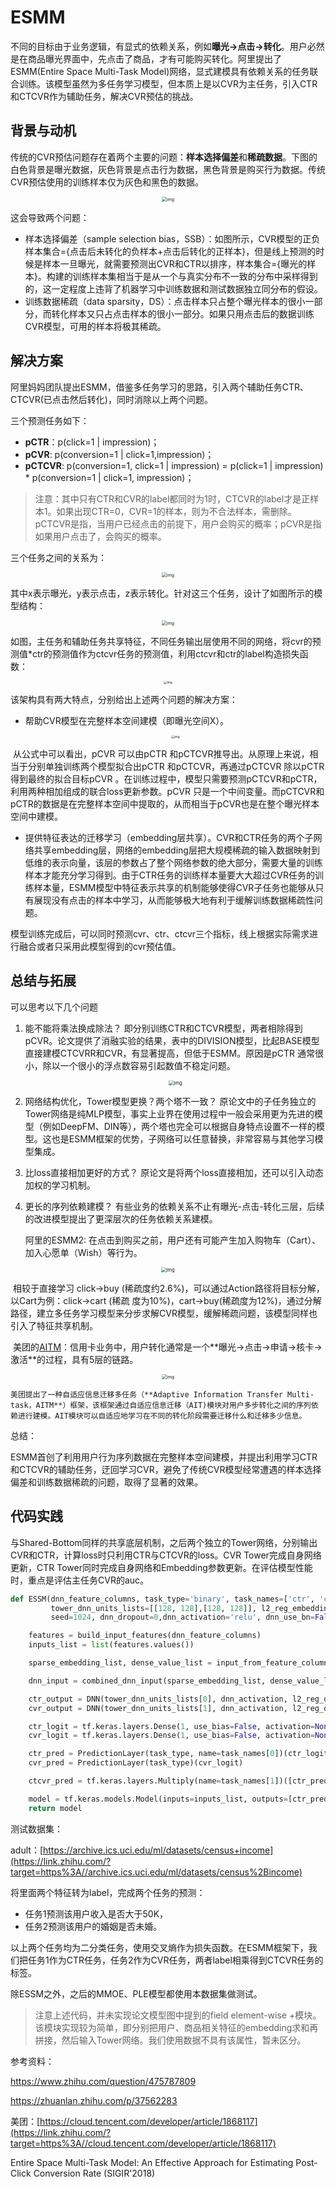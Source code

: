# ESMM

不同的目标由于业务逻辑，有显式的依赖关系，例如**曝光→点击→转化**。用户必然是在商品曝光界面中，先点击了商品，才有可能购买转化。阿里提出了ESMM(Entire Space Multi-Task Model)网络，显式建模具有依赖关系的任务联合训练。该模型虽然为多任务学习模型，但本质上是以CVR为主任务，引入CTR和CTCVR作为辅助任务，解决CVR预估的挑战。

## 背景与动机

传统的CVR预估问题存在着两个主要的问题：**样本选择偏差**和**稀疏数据**。下图的白色背景是曝光数据，灰色背景是点击行为数据，黑色背景是购买行为数据。传统CVR预估使用的训练样本仅为灰色和黑色的数据。
<div align=center>
<img src="../../../imgs/ch02/ch2.2/ch2.2.5/ESMM/v2-2f0df0f6933dd8405c478fcce91f7b6f_1440w.png" alt="img" style="zoom:50%;" />
</div>  

这会导致两个问题：
- 样本选择偏差（sample selection bias，SSB）：如图所示，CVR模型的正负样本集合={点击后未转化的负样本+点击后转化的正样本}，但是线上预测的时候是样本一旦曝光，就需要预测出CVR和CTR以排序，样本集合={曝光的样本}。构建的训练样本集相当于是从一个与真实分布不一致的分布中采样得到的，这一定程度上违背了机器学习中训练数据和测试数据独立同分布的假设。
- 训练数据稀疏（data sparsity，DS）：点击样本只占整个曝光样本的很小一部分，而转化样本又只占点击样本的很小一部分。如果只用点击后的数据训练CVR模型，可用的样本将极其稀疏。

## 解决方案

阿里妈妈团队提出ESMM，借鉴多任务学习的思路，引入两个辅助任务CTR、CTCVR(已点击然后转化)，同时消除以上两个问题。

三个预测任务如下：

- **pCTR**：p(click=1 | impression)；
- **pCVR**: p(conversion=1 | click=1,impression)；
- **pCTCVR**: p(conversion=1, click=1 | impression) = p(click=1 | impression) * p(conversion=1 | click=1, impression)；

> 注意：其中只有CTR和CVR的label都同时为1时，CTCVR的label才是正样本1。如果出现CTR=0，CVR=1的样本，则为不合法样本，需删除。
> pCTCVR是指，当用户已经点击的前提下，用户会购买的概率；pCVR是指如果用户点击了，会购买的概率。

三个任务之间的关系为：

<div align=center>
  <img src="../../../imgs/ch02/ch2.2/ch2.2.5/ESMM/v2-7bbeb8767db5d6a157852c8cd4221548_1440w.png" alt="img" style="zoom: 50%;" />
</div>

其中x表示曝光，y表示点击，z表示转化。针对这三个任务，设计了如图所示的模型结构：

<div align=center>
  <img src="../../../imgs/ch02/ch2.2/ch2.2.5/ESMM/v2-6d8189bfe378dc4bf6f0db2ba0255eac_1440w.png" alt="img" style="zoom:50%;" />
</div>


如图，主任务和辅助任务共享特征，不同任务输出层使用不同的网络，将cvr的预测值*ctr的预测值作为ctcvr任务的预测值，利用ctcvr和ctr的label构造损失函数：

<div align=center>
<img src="../../../imgs/ch02/ch2.2/ch2.2.5/ESMM/v2-0098ab4556a8c67a1c12322ea3f89606_1440w.png" alt="img" style="zoom: 33%;" />
</div>



该架构具有两大特点，分别给出上述两个问题的解决方案：

- 帮助CVR模型在完整样本空间建模（即曝光空间X）。

  <div align=center>
  <img src="../../../imgs/ch02/ch2.2/ch2.2.5/ESMM/v2-0b0c6dc7d4c38fa422a2876b7c4cc638_1440w.png" alt="img" style="zoom:33%;" />
  </div>



​	从公式中可以看出，pCVR 可以由pCTR 和pCTCVR推导出。从原理上来说，相当于分别单独训练两个模型拟合出pCTR 和pCTCVR，再通过pCTCVR 除以pCTR 得到最终的拟合目标pCVR 。在训练过程中，模型只需要预测pCTCVR和pCTR，利用两种相加组成的联合loss更新参数。pCVR 只是一个中间变量。而pCTCVR和pCTR的数据是在完整样本空间中提取的，从而相当于pCVR也是在整个曝光样本空间中建模。

- 提供特征表达的迁移学习（embedding层共享）。CVR和CTR任务的两个子网络共享embedding层，网络的embedding层把大规模稀疏的输入数据映射到低维的表示向量，该层的参数占了整个网络参数的绝大部分，需要大量的训练样本才能充分学习得到。由于CTR任务的训练样本量要大大超过CVR任务的训练样本量，ESMM模型中特征表示共享的机制能够使得CVR子任务也能够从只有展现没有点击的样本中学习，从而能够极大地有利于缓解训练数据稀疏性问题。

模型训练完成后，可以同时预测cvr、ctr、ctcvr三个指标，线上根据实际需求进行融合或者只采用此模型得到的cvr预估值。

## 总结与拓展

可以思考以下几个问题

1. 能不能将乘法换成除法？
   即分别训练CTR和CTCVR模型，两者相除得到pCVR。论文提供了消融实验的结果，表中的DIVISION模型，比起BASE模型直接建模CTCVRR和CVR，有显著提高，但低于ESMM。原因是pCTR 通常很小，除以一个很小的浮点数容易引起数值不稳定问题。
   
   <div align=center>
   <img src="../../../imgs/ch02/ch2.2/ch2.2.5/ESMM/v2-c0b2c860bd63a680d27c911c2e1ba8a2_1440w.png" alt="img" style="zoom:53%;" />
   </div>

2. 网络结构优化，Tower模型更换？两个塔不一致？
   原论文中的子任务独立的Tower网络是纯MLP模型，事实上业界在使用过程中一般会采用更为先进的模型（例如DeepFM、DIN等），两个塔也完全可以根据自身特点设置不一样的模型。这也是ESMM框架的优势，子网络可以任意替换，非常容易与其他学习模型集成。

3. 比loss直接相加更好的方式？
   原论文是将两个loss直接相加，还可以引入动态加权的学习机制。

4. 更长的序列依赖建模？
   有些业务的依赖关系不止有曝光-点击-转化三层，后续的改进模型提出了更深层次的任务依赖关系建模。

   阿里的ESMM2: 在点击到购买之前，用户还有可能产生加入购物车（Cart）、加入心愿单（Wish）等行为。

<div align=center>
<img src="../../../imgs/ch02/ch2.2/ch2.2.5/ESMM/v2-4f9f5508412086315f85d1b7fda733e9_1440w.png" alt="img" style="zoom:53%;" />
</div>

​			相较于直接学习 click->buy (稀疏度约2.6%)，可以通过Action路径将目标分解，以Cart为例：click->cart (稀疏	度为10%)，cart->buy(稀疏度为12%)，通过分解路径，建立多任务学习模型来分步求解CVR模型，缓解稀疏问题，该模型同样也引入了特征共享机制。

​	美团的[AITM](https://zhuanlan.zhihu.com/p/508876139/[https://cloud.tencent.com/developer/article/1868117](https://cloud.tencent.com/developer/article/1868117))：信用卡业务中，用户转化通常是一个**曝光->点击->申请->核卡->激活**的过程，具有5层的链路。

 <div align=center>
 <img src="../../../imgs/ch02/ch2.2/ch2.2.5/ESMM/v2-0ecf42e999795511f40ac6cd7b85eccf_1440w.png" alt="img" style="zoom:50%;" />
 </div>

  

 	美团提出了一种自适应信息迁移多任务（**Adaptive Information Transfer Multi-task，AITM**）框架，该框架通过自适应信息迁移（AIT)模块对用户多步转化之间的序列依赖进行建模。AIT模块可以自适应地学习在不同的转化阶段需要迁移什么和迁移多少信息。

总结：

ESMM首创了利用用户行为序列数据在完整样本空间建模，并提出利用学习CTR和CTCVR的辅助任务，迂回学习CVR，避免了传统CVR模型经常遭遇的样本选择偏差和训练数据稀疏的问题，取得了显著的效果。

## 代码实践

与Shared-Bottom同样的共享底层机制，之后两个独立的Tower网络，分别输出CVR和CTR，计算loss时只利用CTR与CTCVR的loss。CVR Tower完成自身网络更新，CTR Tower同时完成自身网络和Embedding参数更新。在评估模型性能时，重点是评估主任务CVR的auc。

```python
def ESSM(dnn_feature_columns, task_type='binary', task_names=['ctr', 'ctcvr'],
         tower_dnn_units_lists=[[128, 128],[128, 128]], l2_reg_embedding=0.00001, l2_reg_dnn=0,
         seed=1024, dnn_dropout=0,dnn_activation='relu', dnn_use_bn=False):

    features = build_input_features(dnn_feature_columns)
    inputs_list = list(features.values())

    sparse_embedding_list, dense_value_list = input_from_feature_columns(features, dnn_feature_columns, l2_reg_embedding,seed)

    dnn_input = combined_dnn_input(sparse_embedding_list, dense_value_list)

    ctr_output = DNN(tower_dnn_units_lists[0], dnn_activation, l2_reg_dnn, dnn_dropout, dnn_use_bn, seed=seed)(dnn_input)
    cvr_output = DNN(tower_dnn_units_lists[1], dnn_activation, l2_reg_dnn, dnn_dropout, dnn_use_bn, seed=seed)(dnn_input)

    ctr_logit = tf.keras.layers.Dense(1, use_bias=False, activation=None)(ctr_output)
    cvr_logit = tf.keras.layers.Dense(1, use_bias=False, activation=None)(cvr_output)

    ctr_pred = PredictionLayer(task_type, name=task_names[0])(ctr_logit)
    cvr_pred = PredictionLayer(task_type)(cvr_logit)

    ctcvr_pred = tf.keras.layers.Multiply(name=task_names[1])([ctr_pred, cvr_pred])#CTCVR = CTR * CVR

    model = tf.keras.models.Model(inputs=inputs_list, outputs=[ctr_pred, cvr_pred, ctcvr_pred])
    return model
```

测试数据集：

adult：[https://archive.ics.uci.edu/ml/datasets/census+income](https://link.zhihu.com/?target=https%3A//archive.ics.uci.edu/ml/datasets/census%2Bincome)

将里面两个特征转为label，完成两个任务的预测：

- 任务1预测该用户收入是否大于50K，
- 任务2预测该用户的婚姻是否未婚。

以上两个任务均为二分类任务，使用交叉熵作为损失函数。在ESMM框架下，我们把任务1作为CTR任务，任务2作为CVR任务，两者label相乘得到CTCVR任务的标签。

除ESSM之外，之后的MMOE、PLE模型都使用本数据集做测试。

> 注意上述代码，并未实现论文模型图中提到的field element-wise +模块。该模块实现较为简单，即分别把用户、商品相关特征的embedding求和再拼接，然后输入Tower网络。我们使用数据不具有该属性，暂未区分。

参考资料：

https://www.zhihu.com/question/475787809

https://zhuanlan.zhihu.com/p/37562283

美团：[https://cloud.tencent.com/developer/article/1868117](https://link.zhihu.com/?target=https%3A//cloud.tencent.com/developer/article/1868117)

Entire Space Multi-Task Model: An Effective Approach for Estimating Post-Click Conversion Rate (SIGIR'2018)
